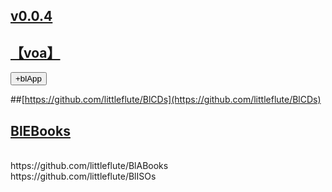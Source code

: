 ## [v0.0.4](https://github.com/littleflute/SCIENCE-TECHNOLOGY/edit/master/README.md)
## [【voa】](https://littleflute.github.io/voa)
 
<div id = "id_div_4_plx">
  <button id = "id_btn_4_blApp">+blApp</button> 
</div> 

<script src="https://littleflute.github.io/JavaScript/w3.js"></script>
<script src="https://littleflute.github.io/JavaScript/blclass.js" ></script>
<script src="https://littleflute.github.io/JavaScript/blApp.js"></script>



##[https://github.com/littleflute/BlCDs](https://github.com/littleflute/BlCDs)
<BR>
## [BlEBooks](https://github.com/littleflute/BlEBooks)
<BR>
https://github.com/littleflute/BlABooks
<BR>
https://github.com/littleflute/BlISOs
<BR>
